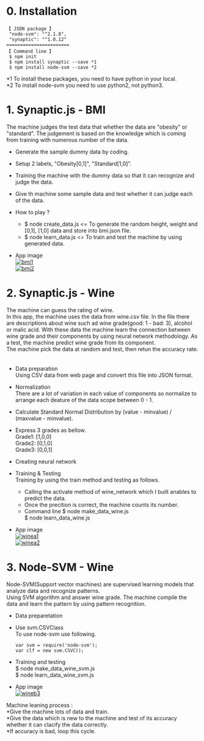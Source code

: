 # 0. Installation  
````  
【 JSON package 】
 "node-svm": "^2.1.8",  
 "synaptic": "^1.0.12"
=======================  
【 Command line 】
 $ npm init  
 $ npm install synaptic --save *1 
 $ npm install node-svm --save *2  
````  
  
  *1 To install these packages, you need to have python in your local.  
  *2 To install node-svm you need to use python2, not python3.  


# 1. Synaptic.js - BMI  
  The machine judges the test data that whether the data are "obesity" or "standard". The judgement is based on the knowledge which is coming from training with numerous number of the data.  
    
  * Generate the sample dummy data by coding.  
  * Setup 2 labels, "Obesity[0,1]", "Standard[1,0]".  
  * Training the machine with the dummy data so that it can recognize and judge the data.  
  * Give th machine some sample data and test whether it can judge each of the data.  
  * How to play ?  
    - $ node create_data.js   <= To generate the random height, weight and [0,1], [1,0] data and store into bmi.json file.  
    - $ node learn_data.js    <= To train and test the machine by using generated data.
    
  * App image  
    <a href="https://ibb.co/jrrpUa"><img src="https://preview.ibb.co/bGb1aF/bmi1.png" alt="bmi1" border="0"></a>  
    <a href="https://ibb.co/gwTshv"><img src="https://preview.ibb.co/mxOQ2v/bmi2.png" alt="bmi2" border="0"></a>  
    
   
# 2. Synaptic.js - Wine  
  The machine can guess the rating of wine.  
  In this app, the machine uses the data from wine.csv file. In the file there are descriptions about wine such ad wine grade(good: 1 - bad: 3), alcohol or malic acid. With these data the machine learn the connection between wine grade and their components by using neural network methodology. As a test, the machine predict wine grade from its component.  
  The machine pick the data at random and test, then retun the accuracy rate.  
  　 
  * Data preparation  
    Using CSV data from web page and convert this file into JSON format.
  * Normalization  
    There are a lot of variation in each value of components so normalize to arrange each deature of the data scope between 0 - 1.  
  * Calculate Standard Normal Distribution by (value - minvalue) / (maxvalue - minvalue).  
  
  * Express 3 grades as bellow.  
     Grade1: [1,0,0]  
     Grade2: [0,1,0]  
     Grade3: [0,0,1]  
     
  * Creating neural network  
    
  * Training & Testing  
    Training by using the train method and testing as follows.  
    - Calling the activate method of wine_network which I built anables to predict the data.  
    - Once the precition is correct, the machine counts its number.  
    - Command line $ node make_data_wine.js  
                   $ node learn_data_wine.js  
    
  * App image  
    <a href="https://ibb.co/iaeZUa"><img src="https://preview.ibb.co/mZrRaF/winea1.png" alt="winea1" border="0"></a>  
    <a href="https://ibb.co/eTwsFF"><img src="https://preview.ibb.co/dvLKvF/winea2.png" alt="winea2" border="0"></a>  
        
          
# 3. Node-SVM - Wine  
   Node-SVM(Support vector machines) are supervised learning models that analyze data and recognize patterns.  
   Using SVM algorithm and answer wine grade. The machine compile the data and learn the pattern by using pattern recognition.  
  
   * Data preparetation  
   * Use svm.CSVClass  
     To use node-svm use following.  
     ````  
     var svm = require('node-svm');    
     var clf = new svm.CSVC();  
     ````  
   * Training and testing  
      $ node make_data_wine_svm.js  
      $ node learn_data_wine_svm.js  
    
   * App image  
     <a href="https://ibb.co/etYxFF"><img src="https://preview.ibb.co/fR8WaF/wineb3.png" alt="wineb3" border="0"></a>


   Machine leaning process :  
   *Give the machine lots of data and train.  
   *Give the data which is new to the machine and test of its accuracy whether it can clacify the data correctly.  
   *If accuracy is bad, loop this cycle.  

    
         
  